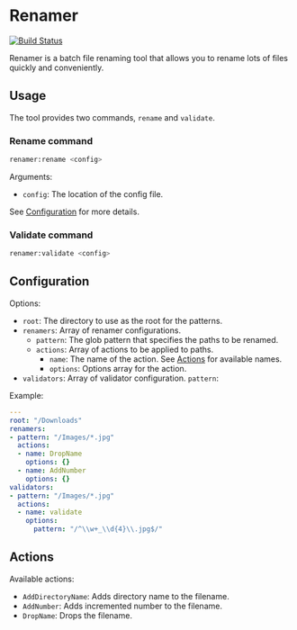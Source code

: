 # Renamer

[![Build Status](https://travis-ci.org/gergoerdosi/renamer.svg?branch=master)](https://travis-ci.org/gergoerdosi/renamer)

Renamer is a batch file renaming tool that allows you to rename lots of files quickly and conveniently.

## Usage

The tool provides two commands, `rename` and `validate`.

### Rename command

```bash
renamer:rename <config>
```

Arguments:
* `config`: The location of the config file.

See [Configuration](#configuration) for more details.

### Validate command

```bash
renamer:validate <config>
```

## Configuration

Options:
* `root`: The directory to use as the root for the patterns.
* `renamers`: Array of renamer configurations.
  * `pattern`: The glob pattern that specifies the paths to be renamed.
  * `actions`: Array of actions to be applied to paths.
    * `name`: The name of the action. See [Actions](#actions) for available names.
    * `options`: Options array for the action.
* `validators`: Array of validator configuration.
  `pattern`:

Example:

```yaml
---
root: "/Downloads"
renamers:
- pattern: "/Images/*.jpg"
  actions:
  - name: DropName
    options: {}
  - name: AddNumber
    options: {}
validators:
- pattern: "/Images/*.jpg"
  actions:
  - name: validate
    options:
      pattern: "/^\\w+_\\d{4}\\.jpg$/"
```

## Actions

Available actions:
* `AddDirectoryName`: Adds directory name to the filename.
* `AddNumber`: Adds incremented number to the filename.
* `DropName`: Drops the filename.
